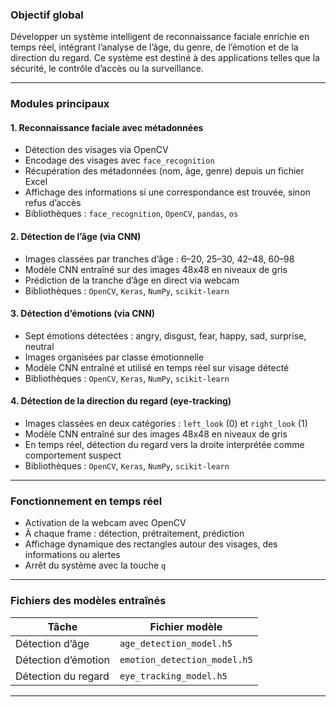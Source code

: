 ### Objectif global  
Développer un système intelligent de reconnaissance faciale enrichie en temps réel, intégrant l’analyse de l’âge, du genre, de l’émotion et de la direction du regard. Ce système est destiné à des applications telles que la sécurité, le contrôle d’accès ou la surveillance.

---

### Modules principaux

#### 1. Reconnaissance faciale avec métadonnées  
- Détection des visages via OpenCV  
- Encodage des visages avec `face_recognition`  
- Récupération des métadonnées (nom, âge, genre) depuis un fichier Excel  
- Affichage des informations si une correspondance est trouvée, sinon refus d’accès  
- Bibliothèques : `face_recognition`, `OpenCV`, `pandas`, `os`

#### 2. Détection de l’âge (via CNN)  
- Images classées par tranches d’âge : 6–20, 25–30, 42–48, 60–98  
- Modèle CNN entraîné sur des images 48x48 en niveaux de gris  
- Prédiction de la tranche d’âge en direct via webcam  
- Bibliothèques : `OpenCV`, `Keras`, `NumPy`, `scikit-learn`

#### 3. Détection d’émotions (via CNN)  
- Sept émotions détectées : angry, disgust, fear, happy, sad, surprise, neutral  
- Images organisées par classe émotionnelle  
- Modèle CNN entraîné et utilisé en temps réel sur visage détecté  
- Bibliothèques : `OpenCV`, `Keras`, `NumPy`, `scikit-learn`

#### 4. Détection de la direction du regard (eye-tracking)  
- Images classées en deux catégories : `left_look` (0) et `right_look` (1)  
- Modèle CNN entraîné sur des images 48x48 en niveaux de gris  
- En temps réel, détection du regard vers la droite interprétée comme comportement suspect  
- Bibliothèques : `OpenCV`, `Keras`, `NumPy`, `scikit-learn`

---

### Fonctionnement en temps réel  
- Activation de la webcam avec OpenCV  
- À chaque frame : détection, prétraitement, prédiction  
- Affichage dynamique des rectangles autour des visages, des informations ou alertes  
- Arrêt du système avec la touche `q`

---

### Fichiers des modèles entraînés

| Tâche                  | Fichier modèle                |
|------------------------|-------------------------------|
| Détection d’âge        | `age_detection_model.h5`      |
| Détection d’émotion    | `emotion_detection_model.h5`  |
| Détection du regard    | `eye_tracking_model.h5`       |

---
